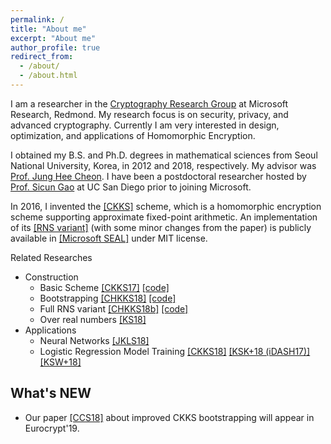 ```yaml
---
permalink: /
title: "About me"
excerpt: "About me"
author_profile: true
redirect_from: 
  - /about/
  - /about.html
---
```


I am a researcher in the [Cryptography Research Group](https://www.microsoft.com/en-us/research/group/cryptography-research/) at Microsoft Research, Redmond.
My research focus is on security, privacy, and advanced cryptography. Currently I am very interested in design, optimization, and applications of Homomorphic Encryption.

I obtained my B.S. and Ph.D. degrees in mathematical sciences from Seoul National University, Korea, in 2012 and 2018, respectively. My advisor was [Prof. Jung Hee Cheon](http://www.math.snu.ac.kr/~jhcheon/xe2/).
I have been a postdoctoral researcher hosted by [Prof. Sicun Gao](https://scungao.github.io) at UC San Diego prior to joining Microsoft.

In 2016, I invented the [[CKKS]](https://yongsoosong.github.io/files/papers/HEAAN.pdf) scheme, which is a homomorphic encryption scheme supporting approximate fixed-point arithmetic.
An implementation of its [[RNS variant]](https://yongsoosong.github.io/files/papers/RNS.pdf) (with some minor changes from the paper) is publicly available in [[Microsoft SEAL]](https://www.microsoft.com/en-us/research/project/microsoft-seal/) under MIT license.

Related Researches
  * Construction
    * Basic Scheme [[CKKS17]](https://yongsoosong.github.io/files/papers/HEAAN.pdf) [[code]](https://github.com/kimandrik/HEAAN)
    * Bootstrapping [[CHKKS18]](https://yongsoosong.github.io/files/papers/HEAAN_boot.pdf) [[code]](https://github.com/kimandrik/HEAANBOOT)
    * Full RNS variant [[CHKKS18b]](https://yongsoosong.github.io/files/papers/RNS.pdf) [[code]](https://github.com/HanKyoohyung/FullRNS-HEAAN)
    * Over real numbers [[KS18]](https://yongsoosong.github.io/files/papers/HEAAN_real.pdf)
  * Applications
    * Neural Networks [[JKLS18]](https://yongsoosong.github.io/files/papers/matrix.pdf)
    * Logistic Regression Model Training [[CKKS18]](https://yongsoosong.github.io/files/papers/ensemble.pdf) [[KSK+18 (iDASH17)]](https://yongsoosong.github.io/files/papers/idash17.pdf) [[KSW+18]](https://yongsoosong.github.io/files/papers/HELR.pdf)

## What's NEW
  * Our paper [[CCS18]](https://eprint.iacr.org/2018/1043) about improved CKKS bootstrapping will appear in Eurocrypt'19.
